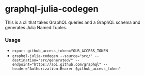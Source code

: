 # graphql-julia-codegen

This is a cli that takes GraphQL queries and a GraphQL schema and generates Julia Named Tuples.

### Usage
- `export github_access_token=YOUR_ACCESS_TOKEN`
- `graphql-julia-codegen --source="src/" --destination="src/generated/" --endpoint="https://api.github.com/graphql" --header="Authorization:Bearer $github_access_token"`


